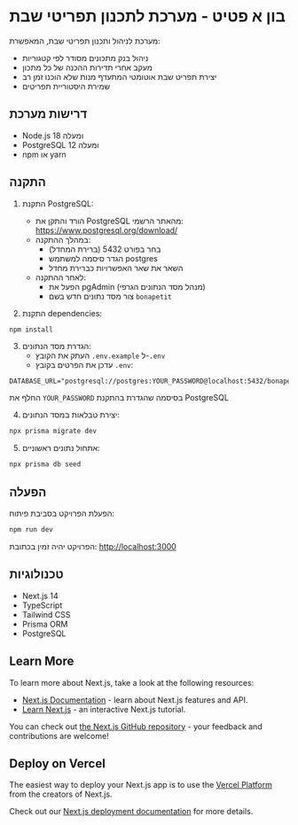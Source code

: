 # בון א פטיט - מערכת לתכנון תפריטי שבת

מערכת לניהול ותכנון תפריטי שבת, המאפשרת:
- ניהול בנק מתכונים מסודר לפי קטגוריות
- מעקב אחרי תדירות ההכנה של כל מתכון
- יצירת תפריט שבת אוטומטי המתעדף מנות שלא הוכנו זמן רב
- שמירת היסטוריית תפריטים

## דרישות מערכת

- Node.js 18 ומעלה
- PostgreSQL 12 ומעלה
- npm או yarn

## התקנה

1. התקנת PostgreSQL:
   - הורד והתקן את PostgreSQL מהאתר הרשמי: https://www.postgresql.org/download/
   - במהלך ההתקנה:
     - בחר בפורט 5432 (ברירת המחדל)
     - הגדר סיסמה למשתמש postgres
     - השאר את שאר האפשרויות כברירת מחדל
   - לאחר ההתקנה:
     - הפעל את pgAdmin (מנהל מסד הנתונים הגרפי)
     - צור מסד נתונים חדש בשם `bonapetit`

2. התקנת dependencies:
```bash
npm install
```

3. הגדרת מסד הנתונים:
   - העתק את הקובץ `.env.example` ל-`.env`
   - עדכן את הפרטים בקובץ `.env`:
```
DATABASE_URL="postgresql://postgres:YOUR_PASSWORD@localhost:5432/bonapetit"
```
   החלף את `YOUR_PASSWORD` בסיסמה שהגדרת בהתקנת PostgreSQL

4. יצירת טבלאות במסד הנתונים:
```bash
npx prisma migrate dev
```

5. אתחול נתונים ראשוניים:
```bash
npx prisma db seed
```

## הפעלה

הפעלת הפרויקט בסביבת פיתוח:
```bash
npm run dev
```

הפרויקט יהיה זמין בכתובת: [http://localhost:3000](http://localhost:3000)

## טכנולוגיות

- Next.js 14
- TypeScript
- Tailwind CSS
- Prisma ORM
- PostgreSQL

## Learn More

To learn more about Next.js, take a look at the following resources:

- [Next.js Documentation](https://nextjs.org/docs) - learn about Next.js features and API.
- [Learn Next.js](https://nextjs.org/learn) - an interactive Next.js tutorial.

You can check out [the Next.js GitHub repository](https://github.com/vercel/next.js) - your feedback and contributions are welcome!

## Deploy on Vercel

The easiest way to deploy your Next.js app is to use the [Vercel Platform](https://vercel.com/new?utm_medium=default-template&filter=next.js&utm_source=create-next-app&utm_campaign=create-next-app-readme) from the creators of Next.js.

Check out our [Next.js deployment documentation](https://nextjs.org/docs/app/building-your-application/deploying) for more details.
